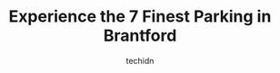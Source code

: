 ---
layout: ampstory
image: https://i0.wp.com/www.auto.or.id/wp-content/uploads/2023/06/commuter-lot-abbot-ct-brantford-0-brantford-1686327344.jpeg?resize=640,853
author: techidn
featured: false
description: Brantford, Ontario, Canada is a haven for Parking enthusiasts, boasting an impressive array of 7 top-notch establishments. Whether youre a seasoned connoisseur or simply curious to explore 
title: Experience the 7 Finest Parking in Brantford
cover:
   title: Experience the 7 Finest Parking in Brantford
   subtitle: AUTO.OR.ID
   background: https://www.auto.or.id/wp-content/uploads/2023/06/commuter-lot-abbot-ct-brantford-0-brantford-1686327344.jpeg

pages: 
 - layout: thirds
   top: <h1>#1 Brantford Jaycees Trailhead & Parking Area</h1>
   bottom: "<p>Trail in poor condition... needs major maintenance. Limestone fines virtually nonexistent. Muddy, slippery, badly rutted due to excessive mud. Narrow tracks in many place</p>"
   background: https://www.auto.or.id/wp-content/uploads/2023/06/commuter-lot-abbot-ct-brantford-1-brantford-1686327345.jpeg
   backgroundblur: true
 - layout: thirds
   top: <h1>#2 84 Lynden Rd Parking</h1>
   bottom: "<p>84 Lynden Rd, Brantford, ON N3T 2M2, Canada</p>"
   background: https://www.auto.or.id/wp-content/uploads/2023/06/commuter-lot-abbot-ct-brantford-2-brantford-1686327346.jpeg
   cta:
      link: https://www.auto.or.id/experience-the-7-finest-parking-in-brantford/
      text: Experience the 7 Finest Parking in Brantford
 - layout: thirds
   top: <h1>#3 Darling Street Municipal Parking Lot</h1>
   bottom: "<p>Parking lot, 44-70 Darling St, Brantford, ON N3T 3B4, Canada</p>"
   background: https://images.unsplash.com/photo-1639927671345-157606d5ac2e?ixlib=rb-4.0.3&ixid=MnwxMjA3fDB8MHxwaG90by1wYWdlfHx8fGVufDB8fHx8&auto=format&fit=crop&w=640&h=853&q=80
   cta:
      link: https://www.auto.or.id/experience-the-7-finest-parking-in-brantford/
      text: Experience the 7 Finest Parking in Brantford
 - layout: thirds
   top: <h1>#4 Market Centre Parkade</h1>
   bottom: "<p>59 Icomm Dr, Brantford, ON N3S 7N5, Canada</p>"
   background: https://images.unsplash.com/photo-1619843810917-548e472b9055?ixlib=rb-4.0.3&ixid=MnwxMjA3fDB8MHxwaG90by1wYWdlfHx8fGVufDB8fHx8&auto=format&fit=crop&w=640&h=853&q=80
   cta:
      link: https://www.auto.or.id/experience-the-7-finest-parking-in-brantford/
      text: Experience the 7 Finest Parking in Brantford
 - layout: thirds
   top: <h1>#5 8-18 Charlotte St Parking</h1>
   bottom: "<p>8-18 Charlotte St, Brantford, ON N3T 2H1, Canada</p>"
   background: https://images.unsplash.com/photo-1617814076231-2c58846db944?ixlib=rb-4.0.3&ixid=MnwxMjA3fDB8MHxwaG90by1wYWdlfHx8fGVufDB8fHx8&auto=format&fit=crop&w=640&h=853&q=80
   cta:
      link: https://www.auto.or.id/experience-the-7-finest-parking-in-brantford/
      text: Experience the 7 Finest Parking in Brantford
 - layout: thirds
   top: <h1>#6 Impark (Parking)</h1>
   bottom: "<p>Federal Building, 58-70 Dalhousie St, Brantford, ON N3T 2J2, Canada</p>"
   background: https://images.unsplash.com/photo-1560282804-f99219ad8de3?ixlib=rb-4.0.3&ixid=MnwxMjA3fDB8MHxwaG90by1wYWdlfHx8fGVufDB8fHx8&auto=format&fit=crop&w=640&h=853&q=80
   cta:
      link: https://www.auto.or.id/experience-the-7-finest-parking-in-brantford/
      text: Experience the 7 Finest Parking in Brantford
 - layout: thirds
   top: <h1>#7 Precise ParkLink</h1>
   bottom: "<p>200 Terrace Hill St, Brantford, ON N3R 1G9, Canada</p>"
   background: https://images.unsplash.com/photo-1580679568899-be51739ba2df?ixlib=rb-4.0.3&ixid=MnwxMjA3fDB8MHxwaG90by1wYWdlfHx8fGVufDB8fHx8&auto=format&fit=crop&w=640&h=853&q=80
   cta:
      link: https://www.auto.or.id/experience-the-7-finest-parking-in-brantford/
      text: Experience the 7 Finest Parking in Brantford
 - layout: thirds
   middle: Continue reading...
   background: https://images.unsplash.com/photo-1494976351278-20cf4a33d65b?ixlib=rb-4.0.3&ixid=MnwxMjA3fDB8MHxwaG90by1wYWdlfHx8fGVufDB8fHx8&auto=format&fit=crop&w=640&h=853&q=80
   cta:
      link: https://www.auto.or.id/experience-the-7-finest-parking-in-brantford/
      text: Experience the 7 Finest Parking in Brantford

---